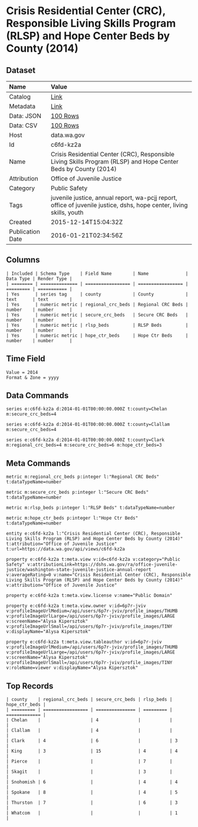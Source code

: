# Crisis Residential Center (CRC), Responsible Living Skills Program (RLSP) and Hope Center Beds by County (2014)

## Dataset

| Name | Value |
| :--- | :---- |
| Catalog | [Link](https://catalog.data.gov/dataset/crisis-residential-center-crc-responsible-living-skills-program-rlsp-and-hope-center-beds-) |
| Metadata | [Link](https://data.wa.gov/api/views/c6fd-kz2a) |
| Data: JSON | [100 Rows](https://data.wa.gov/api/views/c6fd-kz2a/rows.json?max_rows=100) |
| Data: CSV | [100 Rows](https://data.wa.gov/api/views/c6fd-kz2a/rows.csv?max_rows=100) |
| Host | data.wa.gov |
| Id | c6fd-kz2a |
| Name | Crisis Residential Center (CRC), Responsible Living Skills Program (RLSP) and Hope Center Beds by County (2014) |
| Attribution | Office of Juvenile Justice |
| Category | Public Safety |
| Tags | juvenile justice, annual report, wa-pcjj report, office of juvenile justice, dshs, hope center, living skills, youth |
| Created | 2015-12-14T15:04:32Z |
| Publication Date | 2016-01-21T02:34:56Z |

## Columns

```ls
| Included | Schema Type    | Field Name        | Name              | Data Type | Render Type |
| ======== | ============== | ================= | ================= | ========= | =========== |
| Yes      | series tag     | county            | County            | text      | text        |
| Yes      | numeric metric | regional_crc_beds | Regional CRC Beds | number    | number      |
| Yes      | numeric metric | secure_crc_beds   | Secure CRC Beds   | number    | number      |
| Yes      | numeric metric | rlsp_beds         | RLSP Beds         | number    | number      |
| Yes      | numeric metric | hope_ctr_beds     | Hope Ctr Beds     | number    | number      |
```

## Time Field

```ls
Value = 2014
Format & Zone = yyyy
```

## Data Commands

```ls
series e:c6fd-kz2a d:2014-01-01T00:00:00.000Z t:county=Chelan m:secure_crc_beds=4

series e:c6fd-kz2a d:2014-01-01T00:00:00.000Z t:county=Clallam m:secure_crc_beds=4

series e:c6fd-kz2a d:2014-01-01T00:00:00.000Z t:county=Clark m:regional_crc_beds=4 m:secure_crc_beds=6 m:hope_ctr_beds=3
```

## Meta Commands

```ls
metric m:regional_crc_beds p:integer l:"Regional CRC Beds" t:dataTypeName=number

metric m:secure_crc_beds p:integer l:"Secure CRC Beds" t:dataTypeName=number

metric m:rlsp_beds p:integer l:"RLSP Beds" t:dataTypeName=number

metric m:hope_ctr_beds p:integer l:"Hope Ctr Beds" t:dataTypeName=number

entity e:c6fd-kz2a l:"Crisis Residential Center (CRC), Responsible Living Skills Program (RLSP) and Hope Center Beds by County (2014)" t:attribution="Office of Juvenile Justice" t:url=https://data.wa.gov/api/views/c6fd-kz2a

property e:c6fd-kz2a t:meta.view v:id=c6fd-kz2a v:category="Public Safety" v:attributionLink=https://dshs.wa.gov/ra/office-juvenile-justice/washington-state-juvenile-justice-annual-report v:averageRating=0 v:name="Crisis Residential Center (CRC), Responsible Living Skills Program (RLSP) and Hope Center Beds by County (2014)" v:attribution="Office of Juvenile Justice"

property e:c6fd-kz2a t:meta.view.license v:name="Public Domain"

property e:c6fd-kz2a t:meta.view.owner v:id=6p7r-jviv v:profileImageUrlMedium=/api/users/6p7r-jviv/profile_images/THUMB v:profileImageUrlLarge=/api/users/6p7r-jviv/profile_images/LARGE v:screenName="Alysa Kipersztok" v:profileImageUrlSmall=/api/users/6p7r-jviv/profile_images/TINY v:displayName="Alysa Kipersztok"

property e:c6fd-kz2a t:meta.view.tableauthor v:id=6p7r-jviv v:profileImageUrlMedium=/api/users/6p7r-jviv/profile_images/THUMB v:profileImageUrlLarge=/api/users/6p7r-jviv/profile_images/LARGE v:screenName="Alysa Kipersztok" v:profileImageUrlSmall=/api/users/6p7r-jviv/profile_images/TINY v:roleName=viewer v:displayName="Alysa Kipersztok"
```

## Top Records

```ls
| county    | regional_crc_beds | secure_crc_beds | rlsp_beds | hope_ctr_beds | 
| ========= | ================= | =============== | ========= | ============= | 
| Chelan    |                   | 4               |           |               | 
| Clallam   |                   | 4               |           |               | 
| Clark     | 4                 | 6               |           | 3             | 
| King      | 3                 | 15              | 4         | 4             | 
| Pierce    |                   |                 | 7         |               | 
| Skagit    |                   |                 | 3         |               | 
| Snohomish | 6                 |                 | 4         | 4             | 
| Spokane   | 8                 |                 | 4         | 5             | 
| Thurston  | 7                 |                 | 6         | 3             | 
| Whatcom   |                   |                 |           | 1             | 
```